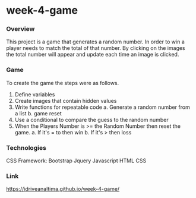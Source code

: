 # week-4-game


### Overview

This project is a game that generates a random number.  In order to win a player needs to match the total of that number.  By clicking on the images the total number will appear and update each time an image is clicked.

### Game 

To create the game the steps were as follows.

1) Define variables
2) Create images that contain hidden values
3) Write functions for repeatable code
     a. Generate a random number from a list
     b. game reset
4) Use a conditional to compare the guess to the random number
5) When the Players Number is >= the Random Number then reset the game.
     a. If it's = to then win
     b. If it's > then loss


### Technologies
CSS Framework: Bootstrap
Jquery
Javascript
HTML
CSS

### Link

https://idriveanaltima.github.io/week-4-game/